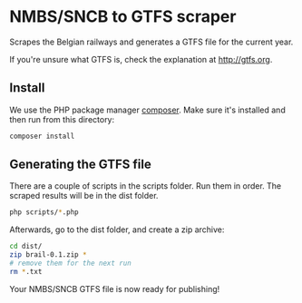 # NMBS/SNCB to GTFS scraper

Scrapes the Belgian railways and generates a GTFS file for the current year.

If you're unsure what GTFS is, check the explanation at http://gtfs.org.

## Install

We use the PHP package manager [composer](http://getcomposer.org). Make sure it's installed and then run from this directory:

```bash
composer install
```

## Generating the GTFS file

There are a couple of scripts in the scripts folder. Run them in order. The scraped results will be in the dist folder.

```bash
php scripts/*.php
```

Afterwards, go to the dist folder, and create a zip archive:
```bash
cd dist/
zip brail-0.1.zip *
# remove them for the next run
rm *.txt
```

Your NMBS/SNCB GTFS file is now ready for publishing!

